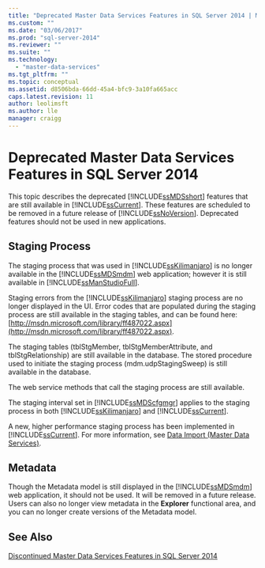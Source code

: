 ```yaml
---
title: "Deprecated Master Data Services Features in SQL Server 2014 | Microsoft Docs"
ms.custom: ""
ms.date: "03/06/2017"
ms.prod: "sql-server-2014"
ms.reviewer: ""
ms.suite: ""
ms.technology: 
  - "master-data-services"
ms.tgt_pltfrm: ""
ms.topic: conceptual
ms.assetid: d8506bda-66dd-45a4-bfc9-3a10fa665acc
caps.latest.revision: 11
author: leolimsft
ms.author: lle
manager: craigg
---
```

# Deprecated Master Data Services Features in SQL Server 2014
  This topic describes the deprecated [!INCLUDE[ssMDSshort](../includes/ssmdsshort-md.md)] features that are still available in [!INCLUDE[ssCurrent](../includes/sscurrent-md.md)]. These features are scheduled to be removed in a future release of [!INCLUDE[ssNoVersion](../includes/ssnoversion-md.md)]. Deprecated features should not be used in new applications.  
  
## Staging Process  
 The staging process that was used in [!INCLUDE[ssKilimanjaro](../includes/sskilimanjaro-md.md)] is no longer available in the [!INCLUDE[ssMDSmdm](../includes/ssmdsmdm-md.md)] web application; however it is still available in [!INCLUDE[ssManStudioFull](../includes/ssmanstudiofull-md.md)].  
  
 Staging errors from the [!INCLUDE[ssKilimanjaro](../includes/sskilimanjaro-md.md)] staging process are no longer displayed in the UI. Error codes that are populated during the staging process are still available in the staging tables, and can be found here: [http://msdn.microsoft.com/library/ff487022.aspx](http://msdn.microsoft.com/library/ff487022.aspx).  
  
 The staging tables (tblStgMember, tblStgMemberAttribute, and tblStgRelationship) are still available in the database. The stored procedure used to initiate the staging process (mdm.udpStagingSweep) is still available in the database.  
  
 The web service methods that call the staging process are still available.  
  
 The staging interval set in [!INCLUDE[ssMDScfgmgr](../includes/ssmdscfgmgr-md.md)] applies to the staging process in both [!INCLUDE[ssKilimanjaro](../includes/sskilimanjaro-md.md)] and [!INCLUDE[ssCurrent](../includes/sscurrent-md.md)].  
  
 A new, higher performance staging process has been implemented in [!INCLUDE[ssCurrent](../includes/sscurrent-md.md)]. For more information, see [Data Import &#40;Master Data Services&#41;](overview-importing-data-from-tables-master-data-services.md).  
  
## Metadata  
 Though the Metadata model is still displayed in the [!INCLUDE[ssMDSmdm](../includes/ssmdsmdm-md.md)] web application, it should not be used. It will be removed in a future release. Users can also no longer view metadata in the **Explorer** functional area, and you can no longer create versions of the Metadata model.  
  
## See Also  
 [Discontinued Master Data Services Features in SQL Server 2014](discontinued-master-data-services-features.md)  
  
  
